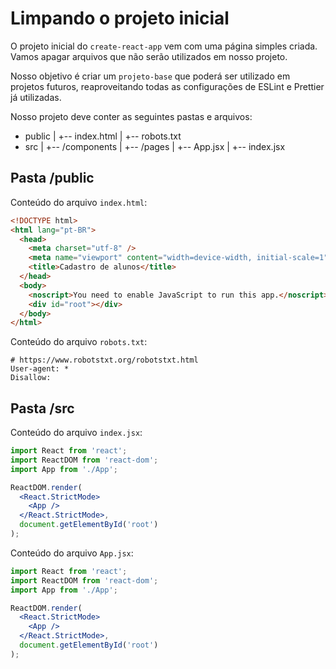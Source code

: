# Limpando o projeto inicial

O projeto inicial do ```create-react-app``` vem com uma página simples criada.
Vamos apagar arquivos que não serão utilizados em nosso projeto.

Nosso objetivo é criar um ```projeto-base``` que poderá ser utilizado em projetos futuros, reaproveitando todas as configurações de ESLint e Prettier já utilizadas.

Nosso projeto deve conter as seguintes pastas e arquivos:

- public
  |
  +-- index.html
  |
  +-- robots.txt
- src
  |
  +-- /components
  |
  +-- /pages
  |
  +-- App.jsx
  |
  +-- index.jsx


## Pasta /public

Conteúdo do arquivo ```index.html```:

```html
<!DOCTYPE html>
<html lang="pt-BR">
  <head>
    <meta charset="utf-8" />
    <meta name="viewport" content="width=device-width, initial-scale=1" />
    <title>Cadastro de alunos</title>
  </head>
  <body>
    <noscript>You need to enable JavaScript to run this app.</noscript>
    <div id="root"></div>
  </body>
</html>
```

Conteúdo do arquivo ```robots.txt```:
```
# https://www.robotstxt.org/robotstxt.html
User-agent: *
Disallow:
```

## Pasta /src

Conteúdo do arquivo ```index.jsx```:

```jsx
import React from 'react';
import ReactDOM from 'react-dom';
import App from './App';

ReactDOM.render(
  <React.StrictMode>
    <App />
  </React.StrictMode>,
  document.getElementById('root')
);
```

Conteúdo do arquivo ```App.jsx```:

```jsx
import React from 'react';
import ReactDOM from 'react-dom';
import App from './App';

ReactDOM.render(
  <React.StrictMode>
    <App />
  </React.StrictMode>,
  document.getElementById('root')
);
```


